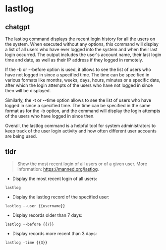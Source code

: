 # lastlog 
## chatgpt 
The lastlog command displays the recent login history for all the users on the system. When executed without any options, this command will display a list of all users who have ever logged into the system and when their last login occurred. The output includes the user's account name, their last login time and date, as well as their IP address if they logged in remotely. 

If the -b or --before option is used, it allows to see the list of users who have not logged in since a specified time. The time can be specified in various formats like months, weeks, days, hours, minutes or a specific date, after which the login attempts of the users who have not logged in since then will be displayed.

Similarly, the -t or --time option allows to see the list of users who have logged in since a specified time. The time can be specified in the same format as for the -b option, and the command will display the login attempts of the users who have logged in since then.

Overall, the lastlog command is a helpful tool for system administrators to keep track of the user login activity and how often different user accounts are being used. 

## tldr 
 
> Show the most recent login of all users or of a given user.
> More information: <https://manned.org/lastlog>.

- Display the most recent login of all users:

`lastlog`

- Display the lastlog record of the specified user:

`lastlog --user {{username}}`

- Display records older than 7 days:

`lastlog --before {{7}}`

- Display records more recent than 3 days:

`lastlog -time {{3}}`
